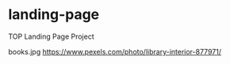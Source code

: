 # landing-page
TOP Landing Page Project


books.jpg
https://www.pexels.com/photo/library-interior-877971/